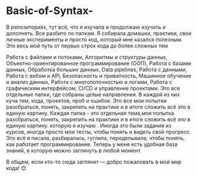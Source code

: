 # Basic-of-Syntax-
В репозиториях, тут всё, что я изучала и продолжаю изучать и дополнять. Все разбито по папкам. Я собирала домашки, практики, свои личные эксперименты и просто код, который мне казался полезным. Это весь мой путь от первых строк кода до более сложных тем

Работа с файлами и потоками, Алгоритмы и структуры данных, Объектно-ориентированное программирование (ООП), Работа с базами данных, Обработка больших данных, Data pipelines, Работа с данными, Работа с вебом и API, Безопасность и приватность, Машинное обучение и анализ данных, Работа с многопоточностью и логами, Работа с графическим интерфейсом, CI/CD и управление проектами.
Это все отдельные папки, где собраны целые направления. В каждой из них куча тем, кода, проектов, проб и ошибок. Это все мои попытки разобраться, понять, закрепить на практике и в итоге сложить всё это в единую картину.
Каждая папка - это отдельная тема,моя попытка разобраться, понять, закрепить на практике и в итоге сложить всё это в единую картину. которую я изучаю . Иногда это были задания из курсов, иногда просто мои тесты, чтобы понять и видеть свой прогресс. Это всё я писала, разбиралась, гуглила, переделывала, чтобы понять, как работает программирование. Теперь у меня есть удобная база знаний, в которую можно заглянуть в любой момент.

В общем, если кто-то сюда заглянет — добро пожаловать в мой мир кода! 😊

